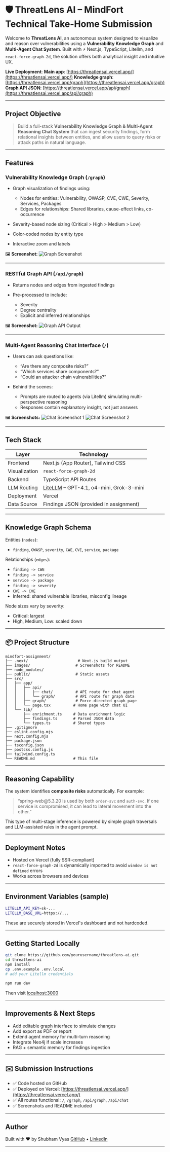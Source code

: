 



# 🛡️ ThreatLens AI – MindFort Technical Take-Home Submission

Welcome to **ThreatLens AI**, an autonomous system designed to visualize and reason over vulnerabilities using a **Vulnerability Knowledge Graph** and **Multi-Agent Chat System**. Built with ⚡ Next.js, TypeScript, Litellm, and `react-force-graph-2d`, the solution offers both analytical insight and intuitive UX.

 **Live Deployment**:
**Main app**: [https://threatlensai.vercel.app/](https://threatlensai.vercel.app/)
**Knowledge graph**: [https://threatlensai.vercel.app/graph](https://threatlensai.vercel.app/graph)
**Graph API JSON**: [https://threatlensai.vercel.app/api/graph](https://threatlensai.vercel.app/api/graph)

---

## Project Objective

> Build a full-stack **Vulnerability Knowledge Graph & Multi-Agent Reasoning Chat System** that can ingest security findings, form relational insights between entities, and allow users to query risks or attack paths in natural language.

---

##  Features

### Vulnerability Knowledge Graph (`/graph`)

* Graph visualization of findings using:

  * Nodes for entities: Vulnerability, OWASP, CVE, CWE, Severity, Services, Packages
  * Edges for relationships: Shared libraries, cause-effect links, co-occurrence
* Severity-based node sizing (Critical > High > Medium > Low)
* Color-coded nodes by entity type
* Interactive zoom and labels

🖼️ **Screenshot:**
![Graph Screenshot](./graph.png)

---

###  RESTful Graph API (`/api/graph`)

* Returns nodes and edges from ingested findings
* Pre-processed to include:

  * Severity
  * Degree centrality
  * Explicit and inferred relationships

🖼️ **Screenshot:**
![Graph API Output](./graphapi.png)

---

### Multi-Agent Reasoning Chat Interface (`/`)

* Users can ask questions like:

  * “Are there any composite risks?”
  * “Which services share components?”
  * “Could an attacker chain vulnerabilities?”
* Behind the scenes:

  * Prompts are routed to agents (via Litellm) simulating multi-perspective reasoning
  * Responses contain explanatory insight, not just answers

🖼️ **Screenshots:**
![Chat Screenshot 1](./page1.png)
![Chat Screenshot 2](./page2.png)

---

## Tech Stack

| Layer         | Technology                                                               |
| ------------- | ------------------------------------------------------------------------ |
| Frontend      | Next.js (App Router), Tailwind CSS                                       |
| Visualization | `react-force-graph-2d`                                                   |
| Backend       | TypeScript API Routes                                                    |
| LLM Routing   | [LiteLLM](https://docs.litellm.ai/docs/) – GPT-4.1, o4-mini, Grok-3-mini |
| Deployment    | Vercel                                                                   |
| Data Source   | Findings JSON (provided in assignment)                                   |

---

## Knowledge Graph Schema

Entities (`nodes`):

* `finding`, `OWASP`, `severity`, `CWE`, `CVE`, `service`, `package`

Relationships (`edges`):

* `finding -> CWE`
* `finding -> service`
* `service -> package`
* `finding -> severity`
* `CWE -> CVE`
* Inferred: shared vulnerable libraries, misconfig lineage

Node sizes vary by severity:

* Critical: largest
* High, Medium, Low: scaled down

---

## 📦 Project Structure

```
mindfort-assignment/
├── .next/                      # Next.js build output
├── images/                    # Screenshots for README
├── node_modules/
├── public/                    # Static assets
├── src/
│   ├── app/
│   │   ├── api/
│   │   │   ├── chat/          # API route for chat agent
│   │   │   └── graph/         # API route for graph data
│   │   ├── graph/             # Force-directed graph page
│   │   └── page.tsx          # Home page with chat UI
│   └── lib/
│       ├── enrichment.ts     # Data enrichment logic
│       ├── findings.ts       # Parsed JSON data
│       └── types.ts          # Shared types
├── .gitignore
├── eslint.config.mjs
├── next.config.mjs
├── package.json
├── tsconfig.json
├── postcss.config.js
├── tailwind.config.ts
└── README.md                 # This file
```

---

## Reasoning Capability

The system identifies **composite risks** automatically. For example:

> “spring-web\@5.3.20 is used by both `order-svc` and `auth-svc`. If one service is compromised, it can lead to lateral movement into the other.”

This type of multi-stage inference is powered by simple graph traversals and LLM-assisted rules in the agent prompt.

---

## Deployment Notes

* Hosted on Vercel (fully SSR-compliant)
* `react-force-graph-2d` is dynamically imported to avoid `window is not defined` errors
* Works across browsers and devices

---

## Environment Variables (sample)

```bash
LITELLM_API_KEY=sk-...
LITELLM_BASE_URL=https://...
```

These are securely stored in Vercel's dashboard and not hardcoded.

---

## Getting Started Locally

```bash
git clone https://github.com/yourusername/threatlens-ai.git
cd threatlens-ai
npm install
cp .env.example .env.local
# add your Litellm credentials

npm run dev
```

Then visit [localhost:3000](http://localhost:3000)

---

## Improvements & Next Steps

* Add editable graph interface to simulate changes
* Add export as PDF or report
* Extend agent memory for multi-turn reasoning
* Integrate Neo4j if scale increases
* RAG + semantic memory for findings ingestion

---

## ✉️ Submission Instructions

* ✅ Code hosted on GitHub
* ✅ Deployed on Vercel: [https://threatlensai.vercel.app/](https://threatlensai.vercel.app/)
* ✅ All routes functional: `/`, `/graph`, `/api/graph`, `/api/chat`
* ✅ Screenshots and README included

---

## Author

Built with ❤️ by Shubham Vyas
[GitHub](https://github.com/shhubhxm) • [LinkedIn](https://www.linkedin.com/in/shubham-vyas-2594a2152/)

---